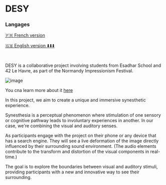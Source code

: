 # DESY

### Langages
[🇫🇷 French version](https://github.com/KoganeShiro/DESY/blob/main/README%20(fr).md)

[🇬🇧 English version ⬇️⬇️⬇️]([https://github.com/KoganeShiro/DESY/blob/main/README%20(fr).md](https://github.com/KoganeShiro/DESY/blob/main/README.md))

#

DESY is a collaborative project involving students from Esadhar School and 42 Le Havre, as part of the Normandy Impressionism Festival.

![image](https://github.com/KoganeShiro/desy/assets/126095786/c3f5f0df-1095-4d5a-93fe-ec71be1ea26e)

You cna learn more about it [here](https://www.normandie-impressionniste.fr/fr)

In this project, we aim to create a unique and immersive synesthetic experience.

Synesthesia is a perceptual phenomenon where stimulation of one sensory or cognitive pathway leads to involuntary experiences in another. In our case, we're combining the visual and auditory senses.

As participants engage with the project on their phone or any device that has a search engine.
They will see a live deformation of the image directly influenced by their surrounding sound environment. (The audio elements contribute to the transform and distortion of the visual components in real-time.)

The goal is to explore the boundaries between visual and auditory stimuli, providing participants with a new and innovative way to see their surrounding.
